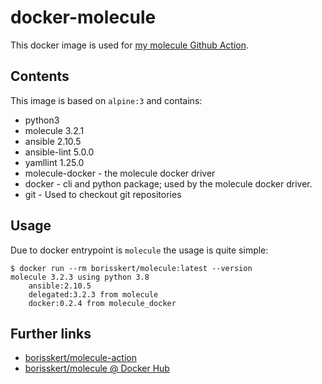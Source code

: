 # docker-molecule

This docker image is used for [my molecule Github Action](https://github.com/borisskert/molecule-action).

## Contents

This image is based on `alpine:3` and contains:

* python3
* molecule 3.2.1
* ansible 2.10.5
* ansible-lint 5.0.0
* yamllint 1.25.0
* molecule-docker - the molecule docker driver
* docker - cli and python package; used by the molecule docker driver.
* git - Used to checkout git repositories

## Usage

Due to docker entrypoint is `molecule` the usage is quite simple:

```shell script
$ docker run --rm borisskert/molecule:latest --version
molecule 3.2.3 using python 3.8 
    ansible:2.10.5
    delegated:3.2.3 from molecule
    docker:0.2.4 from molecule_docker
```

## Further links

* [borisskert/molecule-action](https://github.com/borisskert/molecule-action)
* [borisskert/molecule @ Docker Hub](https://hub.docker.com/repository/docker/borisskert/molecule)
